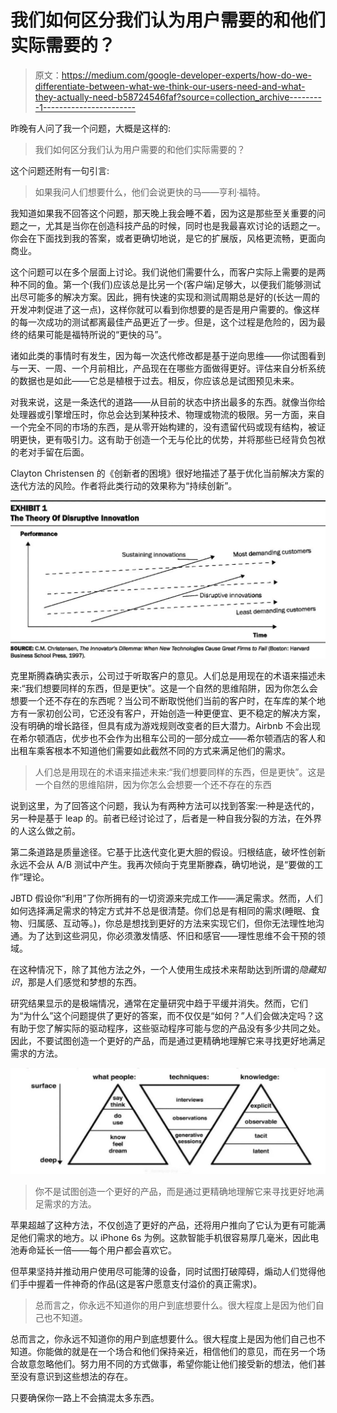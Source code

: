 # 我们如何区分我们认为用户需要的和他们实际需要的？

> 原文：<https://medium.com/google-developer-experts/how-do-we-differentiate-between-what-we-think-our-users-need-and-what-they-actually-need-b58724546faf?source=collection_archive---------1----------------------->

昨晚有人问了我一个问题，大概是这样的:

> 我们如何区分我们认为用户需要的和他们实际需要的？

这个问题还附有一句引言:

> 如果我问人们想要什么，他们会说更快的马——亨利·福特。

我知道如果我不回答这个问题，那天晚上我会睡不着，因为这是那些至关重要的问题之一，尤其是当你在创造科技产品的时候，同时也是我最喜欢讨论的话题之一。你会在下面找到我的答案，或者更确切地说，是它的扩展版，风格更流畅，更面向商业。

这个问题可以在多个层面上讨论。我们说他们需要什么，而客户实际上需要的是两种不同的鱼。第一个(我们)应该总是比另一个(客户端)足够大，以便我们能够测试出尽可能多的解决方案。因此，拥有快速的实现和测试周期总是好的(长达一周的开发冲刺促进了这一点)，这样你就可以看到你想要的是否是用户需要的。像这样的每一次成功的测试都离最佳产品更近了一步。但是，这个过程是危险的，因为最终的结果可能是福特所说的“更快的马”。

诸如此类的事情时有发生，因为每一次迭代修改都是基于逆向思维——你试图看到与一天、一周、一个月前相比，产品现在在哪些方面做得更好。评估来自分析系统的数据也是如此——它总是植根于过去。相反，你应该总是试图预见未来。

对我来说，这是一条迭代的道路——从目前的状态中挤出最多的东西。就像当你给处理器或引擎增压时，你总会达到某种技术、物理或物流的极限。另一方面，来自一个完全不同的市场的东西，是从零开始构建的，没有遗留代码或现有结构，被证明更快，更有吸引力。这有助于创造一个无与伦比的优势，并将那些已经背负包袱的老对手留在后面。

Clayton Christensen 的《创新者的困境》很好地描述了基于优化当前解决方案的迭代方法的风险。作者将此类行动的效果称为“持续创新”。

![](img/bafb4bcca02fc31a55638fd70d643471.png)

克里斯腾森确实表示，公司过于听取客户的意见。人们总是用现在的术语来描述未来:“我们想要同样的东西，但是更快”。这是一个自然的思维陷阱，因为你怎么会想要一个还不存在的东西呢？当公司不断取悦他们当前的客户时，在车库的某个地方有一家初创公司，它还没有客户，开始创造一种更便宜、更不稳定的解决方案，没有明确的增长路径，但具有成为游戏规则改变者的巨大潜力。Airbnb 不会出现在希尔顿酒店，优步也不会作为出租车公司的一部分成立——希尔顿酒店的客人和出租车乘客根本不知道他们需要如此截然不同的方式来满足他们的需求。

> 人们总是用现在的术语来描述未来:“我们想要同样的东西，但是更快”。这是一个自然的思维陷阱，因为你怎么会想要一个还不存在的东西

说到这里，为了回答这个问题，我认为有两种方法可以找到答案:一种是迭代的，另一种是基于 leap 的。前者已经讨论过了，后者是一种自我分裂的方法，在外界的人这么做之前。

第二条道路是质量途径。它基于比迭代变化更大胆的假设。归根结底，破坏性创新永远不会从 A/B 测试中产生。我再次倾向于克里斯滕森，确切地说，是“要做的工作”理论。

JBTD 假设你“利用”了你所拥有的一切资源来完成工作——满足需求。然而，人们如何选择满足需求的特定方式并不总是很清楚。你们总是有相同的需求(睡眠、食物、归属感、互动等。)，你总是想找到更好的方法来实现它们，但你无法理性地沟通。为了达到这些洞见，你必须激发情感、怀旧和感官——理性思维不会干预的领域。

在这种情况下，除了其他方法之外，一个人使用生成技术来帮助达到所谓的*隐藏知识*，那是人们感觉和梦想的东西。

研究结果显示的是极端情况，通常在定量研究中趋于平缓并消失。然而，它们为“为什么”这个问题提供了更好的答案，而不仅仅是“如何？”人们会做决定吗？这有助于您了解实际的驱动程序，这些驱动程序可能与您的产品没有多少共同之处。因此，不要试图创造一个更好的产品，而是通过更精确地理解它来寻找更好地满足需求的方法。

![](img/5d8dd7efc9fb204dc756c782f3652082.png)

> 你不是试图创造一个更好的产品，而是通过更精确地理解它来寻找更好地满足需求的方法。

苹果超越了这种方法，不仅创造了更好的产品，还将用户推向了它认为更有可能满足他们需求的地方。以 iPhone 6s 为例。这款智能手机很容易厚几毫米，因此电池寿命延长一倍——每个用户都会喜欢它。

但苹果坚持并推动用户使用尽可能薄的设备，同时试图打破障碍，煽动人们觉得他们手中握着一件神奇的作品(这是客户愿意支付溢价的真正需求)。

> 总而言之，你永远不知道你的用户到底想要什么。很大程度上是因为他们自己也不知道。

总而言之，你永远不知道你的用户到底想要什么。很大程度上是因为他们自己也不知道。你能做的就是在一个场合和他们保持亲近，相信他们的意见，而在另一个场合故意忽略他们。努力用不同的方式做事，希望你能让他们接受新的想法，他们甚至没有意识到这些想法的存在。

只要确保你一路上不会搞混太多东西。